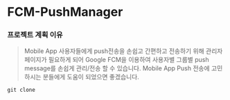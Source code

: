 # FCM-PushManager

### 프로젝트 계획 이유
> Mobile App 사용자들에게 push전송을 손쉽고 간편하고 전송하기 위해 관리자 페이지가 필요하게 되어
> Google FCM을 이용하여 사용자별 그룹별 push message를 손쉽게 관리/전송 할 수 있습니다.
> Mobile App Push 전송에 고민하시는 분들에게 도움이 되었으면 좋겠습니다.

```
git clone 
```
